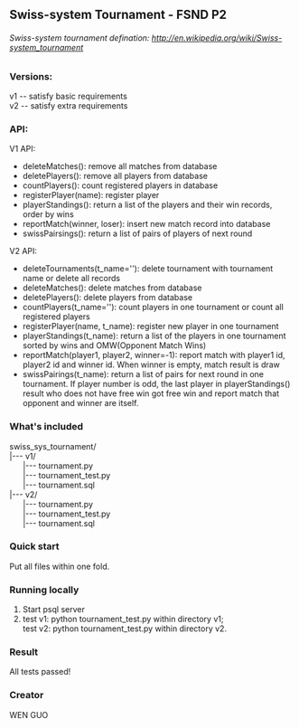 ## Swiss-system Tournament - FSND P2
###### Swiss-system tournament defination: http://en.wikipedia.org/wiki/Swiss-system_tournament
### Versions:
v1 -- satisfy basic requirements  
v2 -- satisfy extra requirements
### API:
V1 API:
- deleteMatches(): remove all matches from database
- deletePlayers(): remove all players from database
- countPlayers(): count registered players in database
- registerPlayer(name): register player
- playerStandings(): return a list of the players and their win records, order by wins
- reportMatch(winner, loser): insert new match record into database
- swissPairsings(): return a list of pairs of players of next round

V2 API:
- deleteTournaments(t_name=''): delete tournament with tournament name or delete all records
- deleteMatches(): delete matches from database
- deletePlayers(): delete players from database
- countPlayers(t_name=''): count players in one tournament or count all registered players
- registerPlayer(name, t_name): register new player in one tournament
- playerStandings(t_name): return a list of the players in one tournament sorted by wins and OMW(Opponent Match Wins)
- reportMatch(player1, player2, winner=-1): report match with player1 id, player2 id and winner id. When winner is empty, match result is draw
- swissPairings(t_name): return a list of pairs for next round in one tournament. If player number is odd, the last player in playerStandings() result who does not have free win got free win and report match that opponent and winner are itself.

### What's included
swiss_sys_tournament/   
|--- v1/  
&nbsp;&nbsp;&nbsp;&nbsp;&nbsp;&nbsp;|--- tournament.py   
&nbsp;&nbsp;&nbsp;&nbsp;&nbsp;&nbsp;|--- tournament_test.py   
&nbsp;&nbsp;&nbsp;&nbsp;&nbsp;&nbsp;|--- tournament.sql  
|--- v2/    
&nbsp;&nbsp;&nbsp;&nbsp;&nbsp;&nbsp;|--- tournament.py    
&nbsp;&nbsp;&nbsp;&nbsp;&nbsp;&nbsp;|--- tournament_test.py    
&nbsp;&nbsp;&nbsp;&nbsp;&nbsp;&nbsp;|--- tournament.sql     

### Quick start
Put all files within one fold.

### Running locally
1. Start psql server
2. test v1: python tournament_test.py within directory v1;    
   test v2: python tournament_test.py within directory v2.

### Result
All tests passed!

### Creator
WEN GUO
